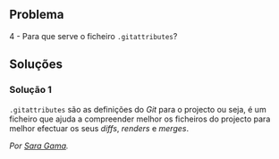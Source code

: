 ## Problema

4 - Para que serve o ficheiro `.gitattributes`?

## Soluções

### Solução 1

`.gitattributes` são as definições do _Git_ para o projecto
 ou seja, é um ficheiro que ajuda a compreender melhor os ficheiros do projecto para melhor efectuar os seus _diffs_, _renders_ e _merges_.
 
*Por [Sara Gama](https://github.com/serapinta).*